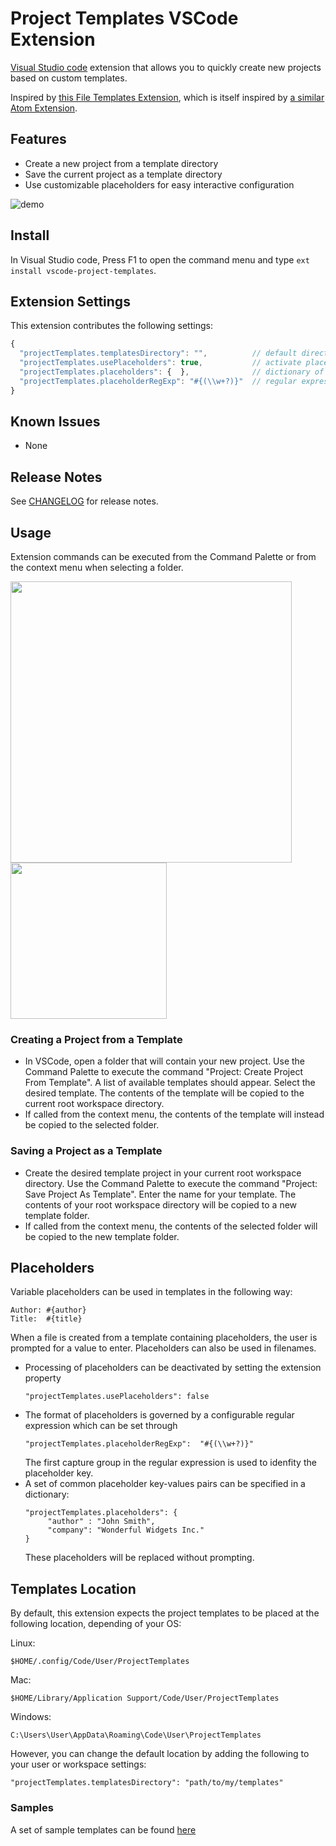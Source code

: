 
# Project Templates VSCode Extension

[Visual Studio code](https://code.visualstudio.com) extension that allows you to quickly create new projects based on custom templates. 

Inspired by [this File Templates Extension](https://github.com/brpaz/vscode-file-templates-ext), which is itself inspired by [a similar Atom Extension](https://atom.io/packages/file-templates).

## Features

* Create a new project from a template directory
* Save the current project as a template directory
* Use customizable placeholders for easy interactive configuration


![demo](https://raw.githubusercontent.com/cantonios/vscode-project-templates/master/images/demofast.gif)

## Install

In Visual Studio code, Press F1 to open the command menu and type ```ext install vscode-project-templates```.

## Extension Settings

This extension contributes the following settings:

```ts
{
  "projectTemplates.templatesDirectory": "",          // default directory containing project templates
  "projectTemplates.usePlaceholders": true,           // activate placeholder substitution
  "projectTemplates.placeholders": {  },              // dictionary of default placeholder key-value pairs
  "projectTemplates.placeholderRegExp": "#{(\\w+?)}"  // regular expression to use for detecting placeholders
}
```

## Known Issues

* None

## Release Notes

See [CHANGELOG](https://github.com/cantonios/vscode-project-templates/tree/master/CHANGELOG.md) for release notes.


## Usage

Extension commands can be executed from the Command Palette or from the context menu when selecting a folder.

<img src="https://raw.githubusercontent.com/cantonios/vscode-project-templates/master/images/commands.png" width="450" />
<img src="https://raw.githubusercontent.com/cantonios/vscode-project-templates/master/images/menu.png" width="250" />  

### Creating a Project from a Template

* In VSCode, open a folder that will contain your new project.  Use the Command Palette to execute the command "Project: Create Project From Template".  A list of available templates should appear. Select the desired template.  The contents of the template will be copied to the current root workspace directory.
* If called from the context menu, the contents of the template will instead be copied to the selected folder.

### Saving a Project as a Template

* Create the desired template project in your current root workspace directory.  Use the Command Palette to execute the command "Project: Save Project As Template".  Enter the name for your template.  The contents of your root workspace directory will be copied to a new template folder.
* If called from the context menu, the contents of the selected folder will be copied to the new template folder.

## Placeholders

Variable placeholders can be used in templates in the following way:

```
Author: #{author}
Title:  #{title}
```

When a file is created from a template containing placeholders, the user is prompted for a value to enter.  Placeholders can also be used in filenames.

* Processing of placeholders can be deactivated by setting the extension property 		  
  ```
  "projectTemplates.usePlaceholders": false
  ```
* The format of placeholders is governed by a configurable regular expression which can be set through
  ```
  "projectTemplates.placeholderRegExp":  "#{(\\w+?)}"
  ```
  The first capture group in the regular expression is used to idenfity the placeholder key.
* A set of common placeholder key-values pairs can be specified in a dictionary:
  ```
  "projectTemplates.placeholders": {
	   "author" : "John Smith",
	   "company": "Wonderful Widgets Inc."
  }
  ```
  These placeholders will be replaced without prompting.

## Templates Location

By default, this extension expects the project templates to be placed at the following location, depending of your OS:

Linux:

```
$HOME/.config/Code/User/ProjectTemplates
```

Mac:

```
$HOME/Library/Application Support/Code/User/ProjectTemplates
```

Windows:

```
C:\Users\User\AppData\Roaming\Code\User\ProjectTemplates
```

However, you can change the default location by adding the following to your user or workspace settings:

```
"projectTemplates.templatesDirectory": "path/to/my/templates"
```

### Samples

A set of sample templates can be found [here](https://github.com/cantonios/vscode-project-templates/tree/master/templates)





